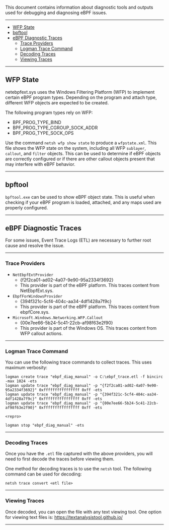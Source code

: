 This document contains information about diagnostic tools and outputs used for debugging and diagnosing eBPF issues.

--------------------

- [WFP State](#wfp-state)
- [bpftool](#bpftool)
- [eBPF Diagnostic Traces](#ebpf-diagnostic-traces)
  - [Trace Providers](#trace-providers)
  - [Logman Trace Command](#logman-trace-command)
  - [Decoding Traces](#decoding-traces)
  - [Viewing Traces](#viewing-traces)

--------------------

## WFP State

netebpfext.sys uses the Windows Filtering Platform (WFP) to implement certain eBPF program types. Depending on the
program and attach type, different WFP objects are expected to be created.

The following program types rely on WFP:
- BPF_PROG_TYPE_BIND
- BPF_PROG_TYPE_CGROUP_SOCK_ADDR
- BPF_PROG_TYPE_SOCK_OPS

Use the command `netsh wfp show state` to produce a `wfpstate.xml`. This file shows the WFP state on the system,
including all WFP `sublayer`, `callout`, and `filter` objects. This can be used to determine if eBPF objects are
correctly configured or if there are other callout objects present that may interfere with eBPF behavior.

--------------------
## bpftool

`bpftool.exe` can be used to show eBPF object state. This is useful when checking if your eBPF program is loaded,
attached, and any maps used are properly configured.

--------------------

## eBPF Diagnostic Traces

For some issues, Event Trace Logs (ETL) are necessary to further root cause and resolve the issue.

--------------------

### Trace Providers

- `NetEbpfExtProvider`
    - {f2f2ca01-ad02-4a07-9e90-95a2334f3692}
    - This provider is part of the eBPF platform. This traces content from NetEbpfExt.sys.
- `EbpfForWindowsProvider`
    - {394f321c-5cf4-404c-aa34-4df1428a7f9c}
    - This provider is part of the eBPF platform. This traces content from ebpfCore.sys.
- `Microsoft.Windows.Networking.WFP.Callout`
    - {00e7ee66-5b24-5c41-22cb-af98f63e2f90}
    - This provider is part of the Windows OS. This traces content from WFP callout actions.

--------------------

### Logman Trace Command

You can use the following trace commands to collect traces. This uses maximum verbosity:
```
logman create trace "ebpf_diag_manual" -o C:\ebpf_trace.etl -f bincirc -max 1024 -ets
logman update trace "ebpf_diag_manual" -p "{f2f2ca01-ad02-4a07-9e90-95a2334f3692}" 0xffffffffffffffff 0xff -ets
logman update trace "ebpf_diag_manual" -p "{394f321c-5cf4-404c-aa34-4df1428a7f9c}" 0xffffffffffffffff 0xff -ets
logman update trace "ebpf_diag_manual" -p "{00e7ee66-5b24-5c41-22cb-af98f63e2f90}" 0xffffffffffffffff 0xff -ets

<repro>

logman stop "ebpf_diag_manual" -ets
```

--------------------

### Decoding Traces

Once you have the `.etl` file captured with the above providers, you will need to first decode the traces before viewing
them.

One method for decoding traces is to use the `netsh` tool. The following command can be used for decoding:
```
netsh trace convert <etl file>
```

--------------------

### Viewing Traces
Once decoded, you can open the file with any text viewing tool. One option for viewing text files is:
https://textanalysistool.github.io/

--------------------